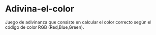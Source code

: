 # Adivina-el-color
Juego de adivinanza que consiste en calcular el color correcto según el código de color RGB (Red,Blue,Green).
